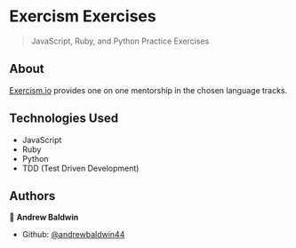 # Exercism Exercises

> JavaScript, Ruby, and Python Practice Exercises

## About

[Exercism.io](https://exercism.io/about) provides one on one mentorship in the chosen language tracks.

## Technologies Used

- JavaScript
- Ruby
- Python
- TDD (Test Driven Development)

## Authors

👤 **Andrew Baldwin**

- Github: [@andrewbaldwin44](https://github.com/andrewbaldwin44)
